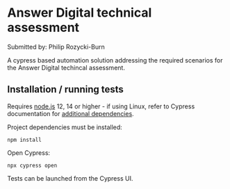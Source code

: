 # Answer Digital technical assessment

Submitted by: Philip Rozycki-Burn

A cypress based automation solution addressing the required scenarios for the Answer Digital techincal assessment.

## Installation / running tests

Requires [node.js](https://nodejs.org/en/) 12, 14 or higher - if using Linux, refer to Cypress documentation for [additional dependencies](https://docs.cypress.io/guides/getting-started/installing-cypress#Linux).

Project dependencies must be installed:

```
npm install
```


Open Cypress:

```
npx cypress open
```

Tests can be launched from the Cypress UI.